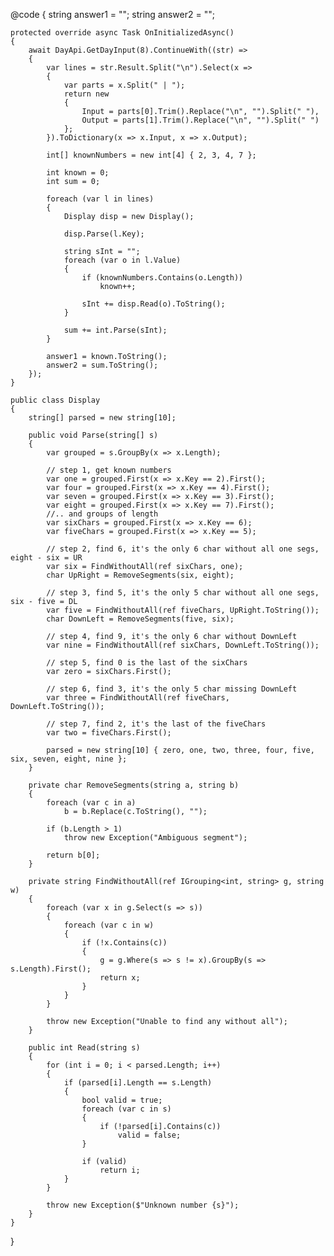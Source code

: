 @code
{
    string answer1 = "";
    string answer2 = "";

    protected override async Task OnInitializedAsync()
    {
        await DayApi.GetDayInput(8).ContinueWith((str) =>
        {
            var lines = str.Result.Split("\n").Select(x =>
            {
                var parts = x.Split(" | ");
                return new
                {
                    Input = parts[0].Trim().Replace("\n", "").Split(" "),
                    Output = parts[1].Trim().Replace("\n", "").Split(" ")
                };
            }).ToDictionary(x => x.Input, x => x.Output);

            int[] knownNumbers = new int[4] { 2, 3, 4, 7 };

            int known = 0;
            int sum = 0;

            foreach (var l in lines)
            {
                Display disp = new Display();

                disp.Parse(l.Key);

                string sInt = "";
                foreach (var o in l.Value)
                {
                    if (knownNumbers.Contains(o.Length))
                        known++;

                    sInt += disp.Read(o).ToString();
                }

                sum += int.Parse(sInt);
            }

            answer1 = known.ToString();
            answer2 = sum.ToString();
        });
    }

    public class Display
    {
        string[] parsed = new string[10];

        public void Parse(string[] s)
        {
            var grouped = s.GroupBy(x => x.Length);

            // step 1, get known numbers
            var one = grouped.First(x => x.Key == 2).First();
            var four = grouped.First(x => x.Key == 4).First();
            var seven = grouped.First(x => x.Key == 3).First();
            var eight = grouped.First(x => x.Key == 7).First();
            //.. and groups of length
            var sixChars = grouped.First(x => x.Key == 6);
            var fiveChars = grouped.First(x => x.Key == 5);

            // step 2, find 6, it's the only 6 char without all one segs, eight - six = UR
            var six = FindWithoutAll(ref sixChars, one);
            char UpRight = RemoveSegments(six, eight);

            // step 3, find 5, it's the only 5 char without all one segs, six - five = DL
            var five = FindWithoutAll(ref fiveChars, UpRight.ToString());
            char DownLeft = RemoveSegments(five, six);

            // step 4, find 9, it's the only 6 char without DownLeft
            var nine = FindWithoutAll(ref sixChars, DownLeft.ToString());

            // step 5, find 0 is the last of the sixChars
            var zero = sixChars.First();

            // step 6, find 3, it's the only 5 char missing DownLeft
            var three = FindWithoutAll(ref fiveChars, DownLeft.ToString());

            // step 7, find 2, it's the last of the fiveChars
            var two = fiveChars.First();

            parsed = new string[10] { zero, one, two, three, four, five, six, seven, eight, nine };
        }

        private char RemoveSegments(string a, string b)
        {
            foreach (var c in a)
                b = b.Replace(c.ToString(), "");

            if (b.Length > 1)
                throw new Exception("Ambiguous segment");

            return b[0];
        }

        private string FindWithoutAll(ref IGrouping<int, string> g, string w)
        {
            foreach (var x in g.Select(s => s))
            {
                foreach (var c in w)
                {
                    if (!x.Contains(c))
                    {
                        g = g.Where(s => s != x).GroupBy(s => s.Length).First();
                        return x;
                    }
                }
            }

            throw new Exception("Unable to find any without all");
        }

        public int Read(string s)
        {
            for (int i = 0; i < parsed.Length; i++)
            {
                if (parsed[i].Length == s.Length)
                {
                    bool valid = true;
                    foreach (var c in s)
                    {
                        if (!parsed[i].Contains(c))
                            valid = false;
                    }

                    if (valid)
                        return i;
                }
            }

            throw new Exception($"Unknown number {s}");
        }
    }
}
